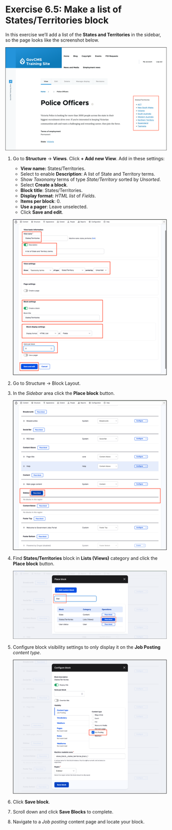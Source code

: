 # Exercise 6.5: Make a list of States/Territories block

In this exercise we’ll add a list of the **States and Territories** in the sidebar, so the page looks like the screenshot below.

![Image of States/Territories sidebar menu](../.gitbook/assets/Ex-6-5-Block-Sidebar.png)

1. Go to **Structure** → **Views**. Click **+ Add new View**. Add in these settings:
   - **View name:** States/Territories.
   - Select to enable **Description**: A list of State and Territory terms.
   - Show _Taxonomy_ terms of type _State/Territory_ sorted by _Unsorted_.
   - Select **Create a block**.
   - **Block title**: States/Territories.
   - **Display format**: _HTML list_ of _Fields_.
   - **Items per block**: 0.
   - **Use a pager**: Leave unselected.
   - Click **Save and edit**.

    ![Image of States/Territories create View](../.gitbook/assets/Ex-6-5-States-View-1.png)

1. Go to Structure → Block Layout.
2. In the _Sidebar_ area click the **Place block** button.

    ![Image of Block layout](../.gitbook/assets/Ex-6-5-Block-Layout-1.png)

3. Find **States/Territories** block in **Lists \(Views\)** category and click the **Place block** button.

    ![Image of Block layout](../.gitbook/assets/Ex-6-5-States-Block-1.png)
    
4. Configure block visibility settings to only display it on the **Job Posting** _content type_.
 
    ![Image of Block layout](../.gitbook/assets/Ex-6-5-States-Block-2.png)

5. Click **Save block**.
6. Scroll down and click **Save Blocks** to complete.
6. Navigate to a _Job posting_ content page and locate your block.


